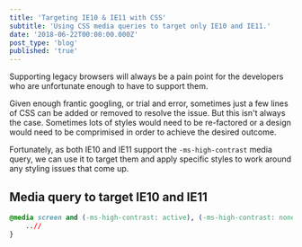 ```yaml
---
title: 'Targeting IE10 & IE11 with CSS'
subtitle: 'Using CSS media queries to target only IE10 and IE11.'
date: '2018-06-22T00:00:00.000Z'
post_type: 'blog'
published: 'true'
---
```


Supporting legacy browsers will always be a pain point for the developers who are unfortunate enough to have to support them.

Given enough frantic googling, or trial and error, sometimes just a few lines of CSS can be added or removed to resolve the issue. But this isn't always the case. Sometimes lots of styles would need to be re-factored or a design would need to be comprimised in order to achieve the desired outcome.

Fortunately, as both IE10 and IE11 support the `-ms-high-contrast` media query, we can use it to target them and apply specific styles to work around any styling issues that come up.

## Media query to target IE10 and IE11

```css
@media screen and (-ms-high-contrast: active), (-ms-high-contrast: none) {
    ..//
}
```
